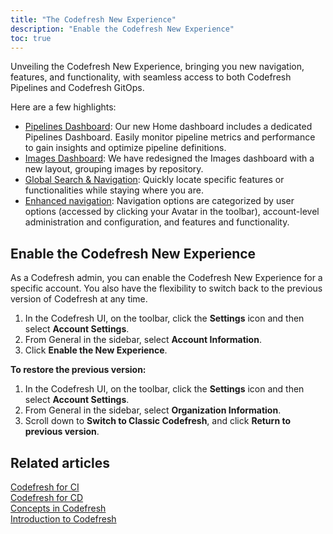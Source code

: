 ```yaml
---
title: "The Codefresh New Experience"
description: "Enable the Codefresh New Experience"
toc: true
---
```



Unveiling the Codefresh New Experience, bringing you new navigation, features, and functionality, with seamless access to both Codefresh Pipelines and Codefresh GitOps.

Here are a few highlights:  
* [Pipelines Dashboard]({{site.baseurl}}/docs/dashboards/home-dashboard/#pipelines-dashboard): Our new Home dashboard includes a dedicated Pipelines Dashboard. Easily monitor pipeline metrics and performance to gain insights and optimize pipeline definitions. 
* [Images Dashboard]({{site.baseurl}}/docs/dashboards/images/): We have redesigned the Images dashboard with a new layout, grouping images by repository. 
* [Global Search & Navigation]({{site.baseurl}}/docs/getting-started/command-bar/): Quickly locate specific features or functionalities while staying where you are.
* [Enhanced navigation]({{site.baseurl}}/docs/new-codefresh/menu-navigation/): Navigation options are categorized by user options (accessed by clicking your Avatar in the toolbar), account-level administration and configuration, and features and functionality.


## Enable the Codefresh New Experience
As a Codefresh admin, you can enable the Codefresh New Experience for a specific account. You also have the flexibility to switch back to the previous version of Codefresh at any time. 

1. In the Codefresh UI, on the toolbar, click the **Settings** icon and then select **Account Settings**.
1. From General in the sidebar, select **Account Information**. 
1. Click **Enable the New Experience**.

**To restore the previous version:**  
1. In the Codefresh UI, on the toolbar, click the **Settings** icon and then select **Account Settings**.
1. From General in the sidebar, select **Organization Information**. 
1. Scroll down to **Switch to Classic Codefresh**, and click **Return to previous version**.

## Related articles
[Codefresh for CI]({{site.baseurl}}/docs/getting-started/ci-codefresh/)  
[Codefresh for CD]({{site.baseurl}}/docs/getting-started/cd-codefresh/)    
[Concepts in Codefresh]({{site.baseurl}}/docs/getting-started/concepts/)   
[Introduction to Codefresh]({{site.baseurl}}/docs/getting-started/intro-to-codefresh/)  
